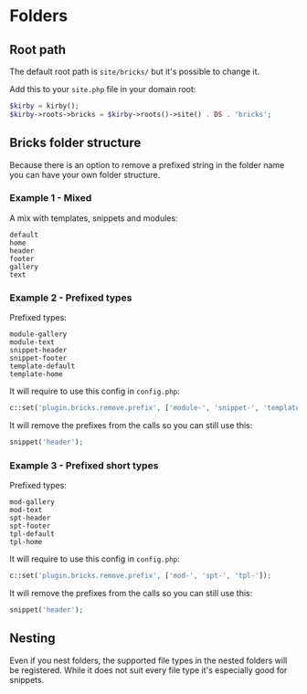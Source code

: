 # Folders

## Root path

The default root path is `site/bricks/` but it's possible to change it.

Add this to your `site.php` file in your domain root:


```php
$kirby = kirby();
$kirby->roots->bricks = $kirby->roots()->site() . DS . 'bricks';
```

## Bricks folder structure

Because there is an option to remove a prefixed string in the folder name you can have your own folder structure.

### Example 1 - Mixed

A mix with templates, snippets and modules:

```text
default
home
header
footer
gallery
text
```

### Example 2 - Prefixed types

Prefixed types:

```text
module-gallery
module-text
snippet-header
snippet-footer
template-default
template-home
```

It will require to use this config in `config.php`:

```php
c::set('plugin.bricks.remove.prefix', ['module-', 'snippet-', 'template-']);
```

It will remove the prefixes from the calls so you can still use this:

```php
snippet('header');
```

### Example 3 - Prefixed short types

Prefixed types:

```text
mod-gallery
mod-text
spt-header
spt-footer
tpl-default
tpl-home
```

It will require to use this config in `config.php`:

```php
c::set('plugin.bricks.remove.prefix', ['mod-', 'spt-', 'tpl-']);
```

It will remove the prefixes from the calls so you can still use this:

```php
snippet('header');
```

## Nesting

Even if you nest folders, the supported file types in the nested folders will be registered. While it does not suit every file type it's especially good for snippets.